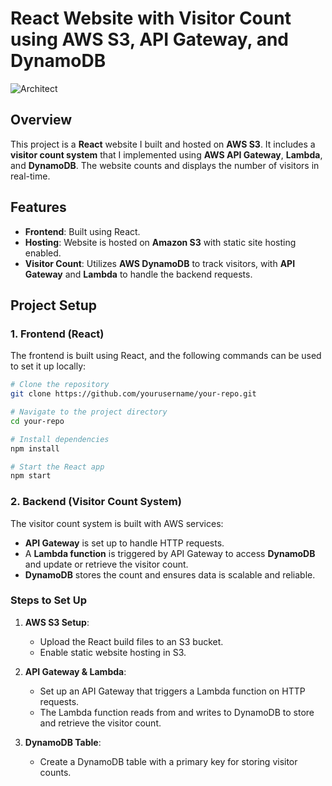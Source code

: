 # React Website with Visitor Count using AWS S3, API Gateway, and DynamoDB

![Architect](https://github.com/user-attachments/assets/fcc1407f-1207-49c0-81ae-663ee752f829)

## Overview

This project is a **React** website I built and hosted on **AWS S3**. It includes a **visitor count system** that I implemented using **AWS API Gateway**, **Lambda**, and **DynamoDB**. The website counts and displays the number of visitors in real-time.

## Features

- **Frontend**: Built using React.
- **Hosting**: Website is hosted on **Amazon S3** with static site hosting enabled.
- **Visitor Count**: Utilizes **AWS DynamoDB** to track visitors, with **API Gateway** and **Lambda** to handle the backend requests.

## Project Setup

### 1. Frontend (React)

The frontend is built using React, and the following commands can be used to set it up locally:

```bash
# Clone the repository
git clone https://github.com/yourusername/your-repo.git

# Navigate to the project directory
cd your-repo

# Install dependencies
npm install

# Start the React app
npm start
```

### 2. Backend (Visitor Count System)

The visitor count system is built with AWS services:

- **API Gateway** is set up to handle HTTP requests.
- A **Lambda function** is triggered by API Gateway to access **DynamoDB** and update or retrieve the visitor count.
- **DynamoDB** stores the count and ensures data is scalable and reliable.

### Steps to Set Up

1. **AWS S3 Setup**: 
   - Upload the React build files to an S3 bucket.
   - Enable static website hosting in S3.
   
2. **API Gateway & Lambda**:
   - Set up an API Gateway that triggers a Lambda function on HTTP requests.
   - The Lambda function reads from and writes to DynamoDB to store and retrieve the visitor count.

3. **DynamoDB Table**:
   - Create a DynamoDB table with a primary key for storing visitor counts.

